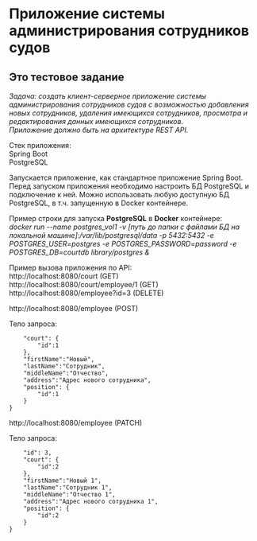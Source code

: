 # Приложение системы администрирования сотрудников судов

## Это тестовое задание

*Задача: создать клиент-серверное приложение системы администрирования сотрудников судов с возможностью добавления новых сотрудников, удаления имеющихся сотрудников, просмотра и редактирования данных имеющихся сотрудников.  
Приложение должно быть на архитектуре REST API.*

Стек приложения:  
Spring Boot  
PostgreSQL

Запускается приложение, как стандартное приложение Spring Boot.  
Перед запуском приложения необходимо настроить БД PostgreSQL и подключение к ней. Можно использовать любую доступную БД PostgreSQL, в т.ч. запущенную в Docker контейнере.

Пример строки для запуска **PostgreSQL** в **Docker** контейнере:  
*docker run --name postgres_vol1 -v [путь до папки с файлами БД на локальной машине]:/var/lib/postgresql/data -p 5432:5432 -e POSTGRES_USER=postgres -e POSTGRES_PASSWORD=password -e POSTGRES_DB=courtdb library/postgres &*

Пример вызова приложения по API:  
http://localhost:8080/court (GET)  
http://localhost:8080/court/employee/1 (GET)  
http://localhost:8080/employee?id=3 (DELETE)  

http://localhost:8080/employee (POST)

Тело запроса:  
```{
    "court": {
        "id":1
    },
    "firstName":"Новый",
    "lastName":"Сотрудник",
    "middleName":"Отчество",
    "address":"Адрес нового сотрудника",
    "position": {
        "id":1
    }
}
```

http://localhost:8080/employee (PATCH)  

Тело запроса:  
```{
    "id": 3,
    "court": {
        "id":2
    },
    "firstName":"Новый 1",
    "lastName":"Сотрудник 1",
    "middleName":"Отчество 1",
    "address":"Адрес нового сотрудника 1",
    "position": {
        "id":2
    }
}
```
